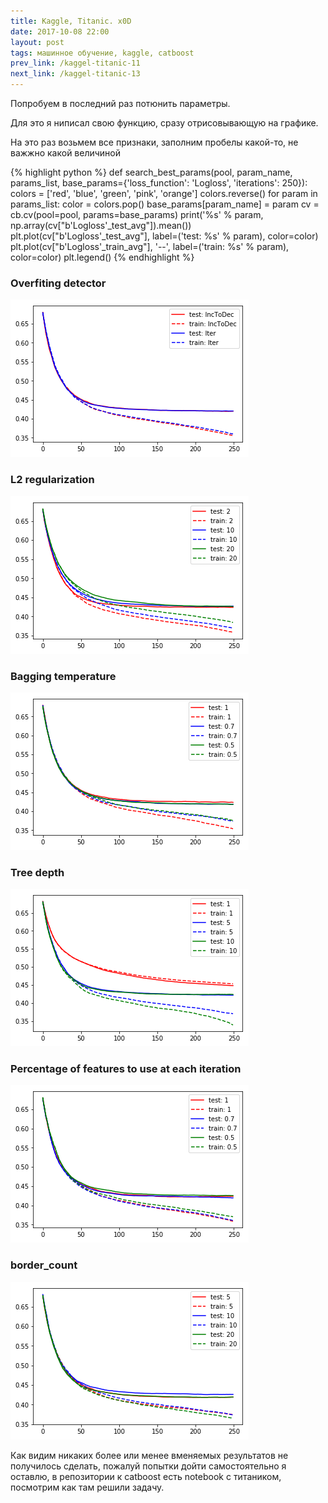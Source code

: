```yaml
---
title: Kaggle, Titanic. x0D
date: 2017-10-08 22:00 
layout: post
tags: машинное обучение, kaggle, catboost
prev_link: /kaggel-titanic-11
next_link: /kaggel-titanic-13
---
```

	
Попробуем в последний раз потюнить параметры.

Для это я ниписал свою функцию, сразу отрисовывающую на графике.

На это раз возьмем все признаки, заполним пробелы какой-то, не важжно какой величиной

{%  highlight python %}
def search_best_params(pool, param_name, params_list, base_params={'loss_function': 'Logloss', 'iterations': 250}):
    colors = ['red', 'blue', 'green', 'pink', 'orange']
    colors.reverse()
    for param in params_list:
        color = colors.pop()
        base_params[param_name] = param
        cv = cb.cv(pool=pool, params=base_params)
        print('%s' % param, np.array(cv["b'Logloss'_test_avg"]).mean())
        plt.plot(cv["b'Logloss'_test_avg"], label=('test: %s' % param), color=color)
        plt.plot(cv["b'Logloss'_train_avg"], '--', label=('train: %s' % param), color=color)
    plt.legend()
{% endhighlight %}


### Overfiting detector
![png](/assets/img/003.png)

### L2 regularization
![png](/assets/img/004.png)

### Bagging temperature
![png](/assets/img/005.png)

### Tree depth
![png](/assets/img/006.png)

### Percentage of features to use at each iteration
![png](/assets/img/007.png)

### border_count
![png](/assets/img/008.png)

Как видим никаких более или менее вменяемых результатов не получилось сделать, пожалуй попытки
дойти самостоятельно я оставлю, в репозитории к catboost есть notebook с титаником, посмотрим как там решили задачу.